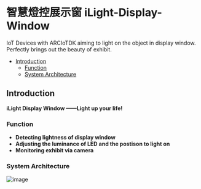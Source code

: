 # 智慧燈控展示窗 iLight-Display-Window
IoT Devices with ARCIoTDK aiming to light on the object in display window. Perfectly brings out the beauty of exhibit.

* [Introduction](#introduction)
	* [Function](#function)
	* [System Architecture](#system-architecture)

## Introduction
**iLight Display Window ——Light up your life!**

### Function
- **Detecting lightness of display window**
- **Adjusting the luminance of LED and the postison to light on**
- **Monitoring exhibit via camera**

### System Architecture
![image](https://github.com/weftuon1/iLight-Display-Window/blob/master/src/system_pic.png)
